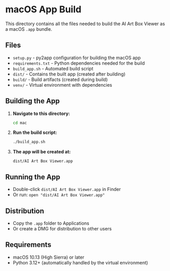 # macOS App Build

This directory contains all the files needed to build the AI Art Box Viewer as a macOS `.app` bundle.

## Files

- `setup.py` - py2app configuration for building the macOS app
- `requirements.txt` - Python dependencies needed for the build
- `build_app.sh` - Automated build script
- `dist/` - Contains the built app (created after building)
- `build/` - Build artifacts (created during build)
- `venv/` - Virtual environment with dependencies

## Building the App

1. **Navigate to this directory:**
   ```bash
   cd mac
   ```

2. **Run the build script:**
   ```bash
   ./build_app.sh
   ```

3. **The app will be created at:**
   ```
   dist/AI Art Box Viewer.app
   ```

## Running the App

- Double-click `dist/AI Art Box Viewer.app` in Finder
- Or run: `open "dist/AI Art Box Viewer.app"`

## Distribution

- Copy the `.app` folder to Applications
- Or create a DMG for distribution to other users

## Requirements

- macOS 10.13 (High Sierra) or later
- Python 3.12+ (automatically handled by the virtual environment)
